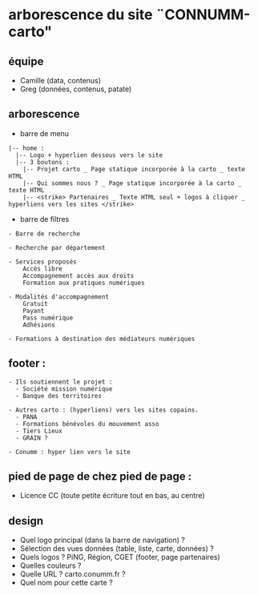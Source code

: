 # arborescence du site ¨CONNUMM-carto"

## équipe 

- Camille (data, contenus)
- Greg (données, contenus, patate)


## arborescence


- barre de menu

```  
|-- home :
  |-- Logo + hyperlien dessous vers le site
  |-- 3 boutons :
    |-- Projet carto _ Page statique incorporée à la carto _ texte HTML
    |-- Qui sommes nous ? _ Page statique incorporée à la carto _ texte HTML
    |-- <strike> Partenaires _ Texte HTML seul + logos à cliquer _ hyperliens vers les sites </strike>
```

- barre de filtres

```
- Barre de recherche

- Recherche par département

- Services proposés
    Accès libre
    Accompagnement accès aux droits
    Formation aux pratiques numériques 
  
- Modalités d'accompagnement
    Gratuit
    Payant
    Pass numérique
    Adhésions

- Formations à destination des médiateurs numériques 
```

## footer :

```
- Ils soutiennent le projet : 
  - Société mission numérique 
  - Banque des territoires

- Autres carto : (hyperliens) vers les sites copains. 
  - PANA
  - Formations bénévoles du mouvement asso
  - Tiers Lieux
  - GRAIN ?

- Conumm : hyper lien vers le site
```

## pied de page de chez pied de page : 

- Licence CC (toute petite écriture tout en bas, au centre)


## design

- Quel logo principal (dans la barre de navigation) ?
- Sélection des vues données (table, liste, carte, données) ? 
- Quels logos ? PiNG, Région, CGET (footer, page partenaires)
- Quelles couleurs ?
- Quelle URL ? carto.conumm.fr ?
- Quel nom pour cette carte ? 
